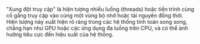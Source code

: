 "Xung đột truy cập" là hiện tượng nhiều luồng (threads) hoặc tiến trình cùng cố gắng truy cập vào cùng một vùng bộ nhớ hoặc tài nguyên đồng thời. Hiện tượng này xuất hiện rõ ràng trong các hệ thống tính toán song song, chẳng hạn như GPU hoặc các ứng dụng đa luồng trên CPU, và có thể ảnh hưởng tiêu cực đến hiệu suất của hệ thống.